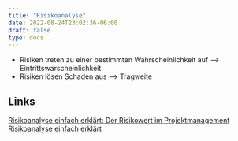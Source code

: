```yaml
---
title: "Risikoanalyse"
date: 2022-08-24T23:02:36-06:00
draft: false
type: docs
---
```



- Risiken treten zu einer bestimmten Wahrscheinlichkeit auf --> Eintrittswarscheinlichkeit
- Risiken lösen Schaden aus --> Tragweite

## Links
[Risikoanalyse einfach erklärt: Der Risikowert im Projektmanagement](https://www.youtube.com/watch?v=ire2x4HLDws)  
[Risikoanalyse einfach erklärt](https://www.youtube.com/watch?v=PZgmA3llLso)